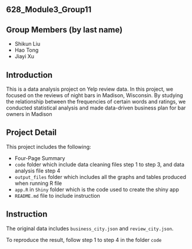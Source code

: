 ## 628_Module3_Group11
## Group Members (by last name)
- Shikun Liu 
- Hao Tong
- Jiayi Xu

## Introduction 
This is a data analysis project on Yelp review data. In this project, we focused on the reviews of night bars in Madison, Wisconsin. By studying the relationship between the frequencies of certain words and ratings, we conducted statistical analysis and made data-driven business plan for bar owners in Madison

## Project Detail
This project includes the following:
- Four-Page Summary
- `code` folder which include data cleaning files step 1 to step 3, and data analysis file step 4
- `output_files` folder which includes all the graphs and tables produced when running R file 
- `app.R` in `Shiny` folder which is the code used to create the shiny app
- `README.md` file to include instruction 

## Instruction
The original data includes `business_city.json` and `review_city.json`. 

To reproduce the result, follow step 1 to step 4 in the folder `code`
